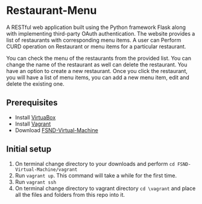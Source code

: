 # Restaurant-Menu

A RESTful web application built using the Python framework Flask along with implementing third-party OAuth authentication.  The website provides a list of restaurants with corresponding menu items. A user can Perform CURD operation on Restaurant or menu items for a particular restaurant.

You can check the menu of the restaurants from the provided list. You can change the name of the restaurant as well can delete the restaurant. You have an option to create a new restaurant. Once you click the restaurant, you will have a list of menu items, you can add a new menu item, edit and delete the existing one.

## Prerequisites

- Install [VirtuaBox](https://www.virtualbox.org/wiki/Download_Old_Builds_5_1)
- Install [Vagrant](https://www.vagrantup.com/downloads.html)
- Download [FSND-Virtual-Machine](https://github.com/udacity/fullstack-nanodegree-vm)

## Initial setup

1. On terminal change directory to your downloads and perform `cd FSND-Virtual-Machine/vagrant`
2. Run `vagrant up`. This command will take a while for the first time.
3. Run `vagrant ssh`
4. On terminal change directory to vagrant directory `cd \vagrant` and place all the files and folders from this repo into it.
